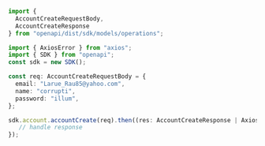 <!-- Start SDK Example Usage -->
```typescript
import {
  AccountCreateRequestBody,
  AccountCreateResponse
} from "openapi/dist/sdk/models/operations";

import { AxiosError } from "axios";
import { SDK } from "openapi";
const sdk = new SDK();

const req: AccountCreateRequestBody = {
  email: "Larue_Rau85@yahoo.com",
  name: "corrupti",
  password: "illum",
};

sdk.account.accountCreate(req).then((res: AccountCreateResponse | AxiosError) => {
   // handle response
});
```
<!-- End SDK Example Usage -->